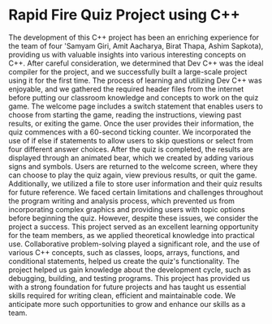# Rapid Fire Quiz Project using C++
The development of this C++ project has been an enriching experience for the team of four 'Samyam Giri, Amit Aacharya, Birat Thapa, Ashim Sapkota),
providing us with valuable insights into various interesting concepts on C++. After careful consideration, we determined that Dev C++ was the ideal compiler for the project, and we successfully built a large-scale project using it for the first time. The process of learning and utilizing Dev C++ was enjoyable, and we gathered the required header files from the internet before putting our classroom knowledge and concepts to work on the quiz game.
The welcome page includes a switch statement that enables users to choose from starting the game, reading the instructions, viewing past results, or exiting the game. Once the user provides their information, the quiz commences with a 60-second ticking counter. We incorporated the use of if else if statements to allow users to skip questions or select from four different answer choices.
After the quiz is completed, the results are displayed through an animated bear, which we created by adding various signs and symbols. Users are returned to the welcome screen, where they can choose to play the quiz again, view previous results, or quit the game. Additionally, we utilized a file to store user information and their quiz results for future reference.
We faced certain limitations and challenges throughout the program writing and analysis process, which prevented us from incorporating complex graphics and providing users with topic options before beginning the quiz. However, despite these issues, we consider the project a success.
This project served as an excellent learning opportunity for the team members, as we applied theoretical knowledge into practical use. Collaborative problem-solving played a significant role, and the use of various C++ concepts, such as classes, loops, arrays, functions, and conditional statements, helped us create the quiz's functionality. The project helped us gain knowledge about the development cycle, such as debugging, building, and testing programs. This project has provided us with a strong foundation for future projects and has taught us essential skills required for writing clean, efficient and maintainable code. We anticipate more such opportunities to grow and enhance our skills as a team.
